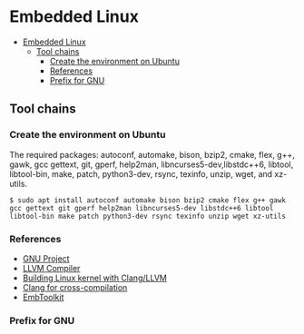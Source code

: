 # Embedded Linux

- [Embedded Linux](#embedded-linux)
  - [Tool chains](#tool-chains)
    - [Create the environment on Ubuntu](#create-the-environment-on-ubuntu)
    - [References](#references)
    - [Prefix for GNU](#prefix-for-gnu)

## Tool chains

### Create the environment on Ubuntu

The required packages: autoconf, automake, bison, bzip2, cmake, flex, g++, gawk, gcc
gettext, git, gperf, help2man, libncurses5-dev,libstdc++6, libtool, libtool-bin, make,
patch, python3-dev, rsync, texinfo, unzip, wget, and xz-utils.

```
$ sudo apt install autoconf automake bison bzip2 cmake flex g++ gawk gcc gettext git gperf help2man libncurses5-dev libstdc++6 libtool libtool-bin make patch python3-dev rsync texinfo unzip wget xz-utils
```

### References

* [GNU Project](http://www.gnu.org)
* [LLVM Compiler](http://llvm.org)
* [Building Linux kernel with Clang/LLVM](https://www.kernel.org/doc/html/latest/kbuild/llvm.html)
* [Clang for cross-compilation](https://clang.llvm.org/docs/CrossCompilation.html)
* [EmbToolkit](https://embtoolkit.org)

### Prefix for GNU
